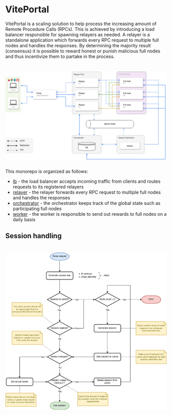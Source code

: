 # VitePortal

VitePortal is a scaling solution to help process the increasing amount of Remote Procedure Calls (RPCs). This is achieved by introducing a load balancer responsible for spawning relayers as needed. A relayer is a standalone application which forwards every RPC request to multiple full nodes and handles the responses. By determining the majority result (consensus) it is possible to reward honest or punish malicious full nodes and thus incentivize them to partake in the process.

<h1 align="center">
	<img src="assets/images/overview.jpg" alt="VitePortal overview">
</h1>

This monorepo is organized as follows:

- [lb](./lb) - the load balancer accepts incoming traffic from clients and routes requests to its registered relayers
- [relayer](./relayer) - the relayer forwards every RPC request to multiple full nodes and handles the responses
- [orchestrator](./orchestrator) - the orchestrator keeps track of the global state such as participating full nodes
- [worker](./worker) - the worker is responsible to send out rewards to full nodes on a daily basis

## Session handling

<h1 align="center">
	<img src="assets/images/session.jpg" alt="Session handling">
</h1>